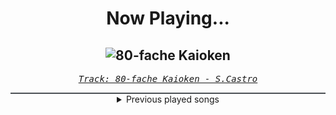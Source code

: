 <div align="center"> 
<h1>Now Playing...</h1>

![80-fache Kaioken](https://i.scdn.co/image/ab67616d00001e02646074c1fe86d1b1d2b5e968)
--
_<samp><a href="https://open.spotify.com/track/1y6YOPnCeNqtVEb9oprgMz">Track: 80-fache Kaioken - S.Castro</a></samp>_

<div style="border: 1px #4B5054 solid"></div>
<details>
  <summary>
    Previous played songs
  </summary>
  <table>
    <thead>
      <tr>
        <th>
          Artist
        </th>
        <th>
          Song
        </th>
        <th>
          Link
        </th>
      </tr>
    </thead>
    <tbody>
      <tr><td>S.Castro</td><td>80-fache Kaioken</td><td><a href="https://open.spotify.com/track/1y6YOPnCeNqtVEb9oprgMz">https://open.spotify.com/track/1y6YOPnCeNqtVEb9oprgMz</a></td></tr><tr><td>ENMA</td><td>Aura Madaras</td><td><a href="https://open.spotify.com/track/5JWfvMvwPMpTaop3ZfJblf">https://open.spotify.com/track/5JWfvMvwPMpTaop3ZfJblf</a></td></tr><tr><td>Animetrix</td><td>Schattenmonarch (Solo Leveling)</td><td><a href="https://open.spotify.com/track/20VU3NxBja21lun6Ah2Ep0">https://open.spotify.com/track/20VU3NxBja21lun6Ah2Ep0</a></td></tr><tr><td>Animetrix</td><td>Schattenmonarch (Solo Leveling)</td><td><a href="https://open.spotify.com/track/20VU3NxBja21lun6Ah2Ep0">https://open.spotify.com/track/20VU3NxBja21lun6Ah2Ep0</a></td></tr><tr><td>Adelitas Way</td><td>What if you go?</td><td><a href="https://open.spotify.com/track/6sbpNVYUIMRBo3dAwHKSo1">https://open.spotify.com/track/6sbpNVYUIMRBo3dAwHKSo1</a></td></tr><tr><td>Adelitas Way</td><td>What if you go?</td><td><a href="https://open.spotify.com/track/6sbpNVYUIMRBo3dAwHKSo1">https://open.spotify.com/track/6sbpNVYUIMRBo3dAwHKSo1</a></td></tr><tr><td>Shiro SAGISU</td><td>Stand Up Be Strong (Pt. II)</td><td><a href="https://open.spotify.com/track/5BqFJRaEVRhu8vfaCQM6AE">https://open.spotify.com/track/5BqFJRaEVRhu8vfaCQM6AE</a></td></tr><tr><td>Shiro SAGISU</td><td>"Cometh the hour" Pt. B_Opus1</td><td><a href="https://open.spotify.com/track/4SitPGJUcmkuvBXck3dHC5">https://open.spotify.com/track/4SitPGJUcmkuvBXck3dHC5</a></td></tr><tr><td>Shiro SAGISU</td><td>Stand Up Be Strong (Pt. I)</td><td><a href="https://open.spotify.com/track/72ipPCGWlVXLbh7rZNwh26">https://open.spotify.com/track/72ipPCGWlVXLbh7rZNwh26</a></td></tr><tr><td>Shiro SAGISU</td><td>"Cometh the hour" Pt. A_Opus1</td><td><a href="https://open.spotify.com/track/57NqUiUOWob9xchfsTyHm0">https://open.spotify.com/track/57NqUiUOWob9xchfsTyHm0</a></td></tr><tr><td>Shiro SAGISU</td><td>"Lucifers Dance" Pt. C_Opus1</td><td><a href="https://open.spotify.com/track/38Xuwj65wMbRQ1o9vod1vc">https://open.spotify.com/track/38Xuwj65wMbRQ1o9vod1vc</a></td></tr><tr><td>Shiro SAGISU</td><td>Hundred Years War</td><td><a href="https://open.spotify.com/track/1gIqrFYCS3JjFHWfi8dQzg">https://open.spotify.com/track/1gIqrFYCS3JjFHWfi8dQzg</a></td></tr><tr><td>Shiro SAGISU</td><td>quincy's craft</td><td><a href="https://open.spotify.com/track/0tnqNundeaHkwHWFegIUDu">https://open.spotify.com/track/0tnqNundeaHkwHWFegIUDu</a></td></tr><tr><td>Shiro SAGISU</td><td>1130 TYBW full orchestra choir</td><td><a href="https://open.spotify.com/track/2fu4MJym740h2HZrAglZBW">https://open.spotify.com/track/2fu4MJym740h2HZrAglZBW</a></td></tr><tr><td>Shiro SAGISU</td><td>1130 TYBW full orchestra choir</td><td><a href="https://open.spotify.com/track/2fu4MJym740h2HZrAglZBW">https://open.spotify.com/track/2fu4MJym740h2HZrAglZBW</a></td></tr><tr><td>Shiro SAGISU</td><td>Treachery</td><td><a href="https://open.spotify.com/track/6a7su3dkJJXidSuFiowJC2">https://open.spotify.com/track/6a7su3dkJJXidSuFiowJC2</a></td></tr><tr><td>Sawano Hiroyuki</td><td>攻響組曲　DEVIL　第三楽章: eXORCiST</td><td><a href="https://open.spotify.com/track/7fOzGo3dEM2Cn8ygMLNJOw">https://open.spotify.com/track/7fOzGo3dEM2Cn8ygMLNJOw</a></td></tr><tr><td>Shiro SAGISU</td><td>Invasion</td><td><a href="https://open.spotify.com/track/2tnd8PSXUGwoVX5WY2SU1B">https://open.spotify.com/track/2tnd8PSXUGwoVX5WY2SU1B</a></td></tr><tr><td>Shiro SAGISU</td><td>Cometh the hour - avant garde 2023</td><td><a href="https://open.spotify.com/track/2qECI47hHx61BnnEF7E2Xc">https://open.spotify.com/track/2qECI47hHx61BnnEF7E2Xc</a></td></tr><tr><td>Shiro SAGISU</td><td>Stand Up Be Strong (Pt. II)</td><td><a href="https://open.spotify.com/track/5BqFJRaEVRhu8vfaCQM6AE">https://open.spotify.com/track/5BqFJRaEVRhu8vfaCQM6AE</a></td></tr>
    </tbody>
  </table>
</details>

</div>
